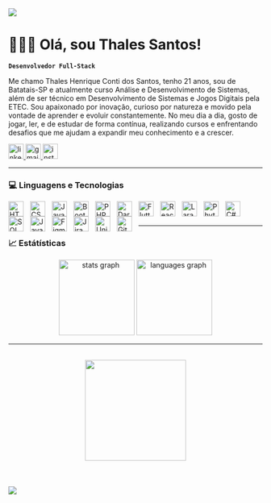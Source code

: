 <img src="https://capsule-render.vercel.app/api?type=waving&height=120&color=gradient&fontColor=ffio6wq">

# 🧑🏻‍💻 Olá, sou Thales Santos!

**`Desenvolvedor Full-Stack`**

Me chamo Thales Henrique Conti dos Santos, tenho 21 anos, sou de Batatais-SP e atualmente curso Análise e Desenvolvimento de Sistemas, além de ser técnico em Desenvolvimento de Sistemas e Jogos Digitais pela ETEC. Sou apaixonado por inovação, curioso por natureza e movido pela vontade de aprender e evoluir constantemente. No meu dia a dia, gosto de jogar, ler, e de estudar de forma contínua, realizando cursos e enfrentando desafios que me ajudam a expandir meu conhecimento e a crescer.

<div align="left">
  <a href="https://www.linkedin.com/in/thalesc-santos/" target="_blank">
    <img src="https://img.shields.io/static/v1?message=LinkedIn&logo=linkedin&label=&color=0077B5&logoColor=white&labelColor=&style=for-the-badge" height="30" alt="linkedin logo" />
  </a>
  <a href="mailto:thalessatus@gmail.com" target="_blank">
    <img src="https://img.shields.io/static/v1?message=Gmail&logo=gmail&label=&color=D14836&logoColor=white&labelColor=&style=for-the-badge" height="30" alt="gmail logo" />
  </a>
  <a href="https://www.instagram.com/thales_csantos14/" target="_blank">
    <img src="https://img.shields.io/static/v1?message=Instagram&logo=instagram&label=&color=E4405F&logoColor=white&labelColor=&style=for-the-badge" height="30" alt="instagram logo" />
  </a>
</div>

---
### 💻 Linguagens e Tecnologias

<div>
    <img 
        align="left"
        alt="HTML"
        tittle="HTML"
        width=30px
        style="padding-right: 10px;"
        src="https://cdn.jsdelivr.net/gh/devicons/devicon@latest/icons/html5/html5-original.svg" 
    />
    <img 
        align="left"
        alt="CSS"
        tittle="CSS"
        width=30px
        style="padding-right: 10px;"
        src="https://cdn.jsdelivr.net/gh/devicons/devicon@latest/icons/css3/css3-original.svg" 
    />
    <img 
        align="left"
        alt="JavaScript"
        tittle="JavaScript"
        width=30px
        style="padding-right: 10px;"
        src="https://cdn.jsdelivr.net/gh/devicons/devicon@latest/icons/javascript/javascript-original.svg"
    />
    <img 
        align="left"
        alt="Bootstrap"
        tittle="Bootstrap"
        width=30px
        style="padding-right: 10px;"
        src="https://cdn.jsdelivr.net/gh/devicons/devicon@latest/icons/bootstrap/bootstrap-original.svg"
    />
    <img 
        align="left"
        alt="PHP"
        tittle="PHP"
        width=30px
        style="padding-right: 10px;"
        src="https://cdn.jsdelivr.net/gh/devicons/devicon@latest/icons/php/php-original.svg"
    />
    <img 
        align="left"
        alt="Dart"
        tittle="Dart"
        width=30px
        style="padding-right: 10px;"
        src="https://cdn.jsdelivr.net/gh/devicons/devicon@latest/icons/dart/dart-original.svg"
    />
    <img 
        align="left"
        alt="Flutter"
        tittle="Flutter"
        width=30px
        style="padding-right: 10px;"
        src="https://cdn.jsdelivr.net/gh/devicons/devicon@latest/icons/flutter/flutter-original.svg"
    />
    <img 
        align="left"
        alt="React"
        tittle="React"
        width=30px
        style="padding-right: 10px;"
        src="https://cdn.jsdelivr.net/gh/devicons/devicon@latest/icons/react/react-original.svg"
    />
    <img 
        align="left"
        alt="Laravel"
        tittle="Laravel"
        width=30px
        style="padding-right: 10px;"
        src="https://cdn.jsdelivr.net/gh/devicons/devicon@latest/icons/laravel/laravel-original.svg"
    />
    <img 
        align="left"
        alt="Phyton"
        tittle="Phyton"
        width=30px
        style="padding-right: 10px;"
        src="https://cdn.jsdelivr.net/gh/devicons/devicon@latest/icons/python/python-original.svg"
    />
    <img 
        align="left"
        alt="C#"
        tittle="C#"
        width=30px
        style="padding-right: 10px;"
        src="https://cdn.jsdelivr.net/gh/devicons/devicon@latest/icons/csharp/csharp-original.svg"
    />
    <img 
        align="left"
        alt="SQL"
        tittle="SQL"
        width=30px
        style="padding-right: 10px;"
        src="https://cdn.jsdelivr.net/gh/devicons/devicon@latest/icons/postgresql/postgresql-original.svg"
    />
    <img 
        align="left"
        alt="JavaScript"
        tittle="JavaScript"
        width=30px
        style="padding-right: 10px;"
        src="https://cdn.jsdelivr.net/gh/devicons/devicon@latest/icons/salesforce/salesforce-original.svg"
    />
    <img 
        align="left"
        alt="Figma"
        tittle="Figma"
        width=30px
        style="padding-right: 10px;"
        src="https://cdn.jsdelivr.net/gh/devicons/devicon@latest/icons/figma/figma-original.svg"
    />
    <img 
        align="left"
        alt="Jira"
        tittle=" Jira"
        width=30px
        style="padding-right: 10px;"
        src="https://cdn.jsdelivr.net/gh/devicons/devicon@latest/icons/jira/jira-original.svg"
    />
    <img 
        align="left"
        alt="Unity"
        tittle="Unity"
        width=30px
        style="padding-right: 10px;"
        src="https://cdn.jsdelivr.net/gh/devicons/devicon@latest/icons/unity/unity-original.svg"
    />
    <img 
        align="left"
        alt="Git"
        tittle="Git"
        width=30px
        style="padding-right: 10px;"
        src="https://cdn.jsdelivr.net/gh/devicons/devicon@latest/icons/git/git-original.svg"
    />
</div>

<br>
<br>

---
### 📈 Estátísticas
<div align="center">
  <img src="https://github-readme-stats.vercel.app/api?username=thalessantos-dev&hide_title=false&hide_rank=false&show_icons=true&include_all_commits=true&count_private=true&disable_animations=false&theme=tokyonight&locale=en&hide_border=true&order=1&custom_title=Estat%C3%ADsticas" height="150" alt="stats graph"  />
  <img src="https://github-readme-stats.vercel.app/api/top-langs?username=thalessantos-dev&locale=en&hide_title=false&layout=compact&card_width=320&langs_count=6&theme=tokyonight&hide_border=true&order=2&custom_title=Tecnologias" height="150" alt="languages graph"  />
</div>

---
<br>
<div align="center">
  <img height="200" src="https://images-wixmp-ed30a86b8c4ca887773594c2.wixmp.com/f/c83c004e-1370-4756-88e5-4071de797088/dfw57vd-41cd19ce-cec2-4d6d-8b00-8803e87ea416.gif?token=eyJ0eXAiOiJKV1QiLCJhbGciOiJIUzI1NiJ9.eyJzdWIiOiJ1cm46YXBwOjdlMGQxODg5ODIyNjQzNzNhNWYwZDQxNWVhMGQyNmUwIiwiaXNzIjoidXJuOmFwcDo3ZTBkMTg4OTgyMjY0MzczYTVmMGQ0MTVlYTBkMjZlMCIsIm9iaiI6W1t7InBhdGgiOiJcL2ZcL2M4M2MwMDRlLTEzNzAtNDc1Ni04OGU1LTQwNzFkZTc5NzA4OFwvZGZ3NTd2ZC00MWNkMTljZS1jZWMyLTRkNmQtOGIwMC04ODAzZTg3ZWE0MTYuZ2lmIn1dXSwiYXVkIjpbInVybjpzZXJ2aWNlOmZpbGUuZG93bmxvYWQiXX0.DiVFFUa63xlWUmeROJoeYhpJc8Dos0f45sF9OSlGXN4"  />
</div>
<br>
<br>
<br>

<img src="https://capsule-render.vercel.app/api?type=waving&height=120&color=gradient&section=footer&fontColor=ffio6gw">





          

